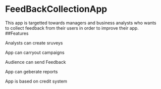 # FeedBackCollectionApp
This app is targetted towards managers and business analysts who wants to collect feedback from their users in order to improve their app.
##Features

Analysts can create sruveys

App can carryout campaigns

Audience can send Feedback

App can geberate reports

App is based on credit system
